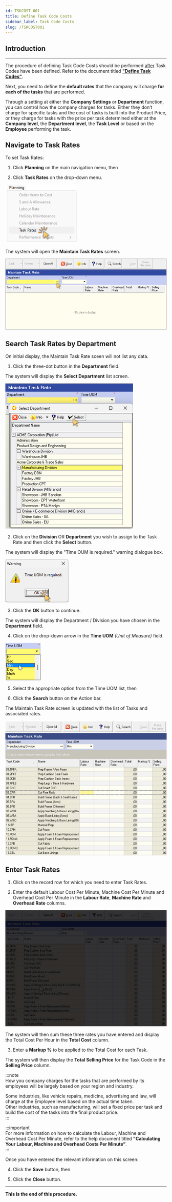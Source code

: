 ```yaml
---
id: TSKCOST-001
title: Define Task Code Costs
sidebar_label: Task Code Costs
slug: /TSKCOST001
---
```


## Introduction  
___

The procedure of defining Task Code Costs should be performed <u>after</u> Task Codes have been defined.  Refer to the document titled **["Define Task Codes"](https://sense-i.co/docs/TSKCDE001)**.  

Next, you need to define the **default rates** that the company will charge **for each of the tasks** that are performed.  

Through a setting at either the **Company Settings** or **Department** function, you can control how the company charges for tasks.  Either they don’t charge for specific tasks and the cost of tasks is built into the Product Price, or they charge for tasks with the price per task determined either at the **Company level**, the **Department level**, the **Task Level** or based on the **Employee** performing the task.  

## Navigate to Task Rates  

To set Task Rates:  

1.  Click **Planning** on the main navigation menu, then  

2.  Click **Task Rates** on the drop-down menu.

![](../static/img/docs/TSKCOST-001/image01.png)  

The system will open the **Maintain Task Rates** screen.  

![](../static/img/docs/TSKCOST-001/image03.png)  

## Search Task Rates by Department  

On initial display, the Maintain Task Rate sceen will not list any data.  

1.  Click the three-dot button in the **Department** field.  

The system will display the **Select Department** list screen.  

![](../static/img/docs/TSKCOST-001/image04.png)  

2.  Click on the **Division** OR **Department** you wish to assign to the Task Rate and then click the **Select** button.  

The system will display the "Time OUM is required." warning dialogue box.  

![](../static/img/docs/TSKCOST-001/image05.png)  

3.  Click the **OK** button to continue.  

The system will display the Department / Division you have chosen in the **Department** field.  

4.  Click on the drop-down arrow in the **Time UOM** _(Unit of Measure)_ field.  

![](../static/img/docs/TSKCOST-001/image06.png)  

5.  Select the appropriate option from the Time UOM list, then  

6.  Click the **Search** button on the Action bar.  

The Maintain Task Rate screen is updated with the list of Tasks and associated rates.  

![](../static/img/docs/TSKCOST-001/image02.png)  

## Enter Task Rates  

1.  Click on the record row for which you need to enter Task Rates.  

2.  Enter the default Labour Cost Per Minute, Machine Cost Per Minute and Overhead Cost Per Minute in the **Labour Rate**, **Machine Rate** and **Overhead Rate** columns.  

![](../static/img/docs/TSKCOST-001/enter-rates.gif)  

The system will then sum these three rates you have entered and display the Total Cost Per Hour in the **Total Cost** column.  

3.  Enter a **Markup %** to be applied to the Total Cost for each Task.  

The system will then display the **Total Selling Price** for the Task Code in the **Selling Price** column.  

:::note  
How you company charges for the tasks that are performed by its employees will be largely based on your region and industry.  

Some industries, like vehicle repairs, medicine, advertising and law, will charge at the Employee level based on the actual time taken.  
Other industries, such as manufacturing, will set a fixed price per task and build the cost of the tasks into the final product price.  
:::  

:::important  
For more information on how to calculate the Labour, Machine and Overhead Cost Per Minute, refer to the help document titled **"Calculating Your Labour, Machine and Overhead Costs Per Minute”**.  
:::  

Once you have entered the relevant information on this screen:  

4.  Click the **Save** button, then  

5.  Click the **Close** button.
___
**This is the end of this procedure.**
